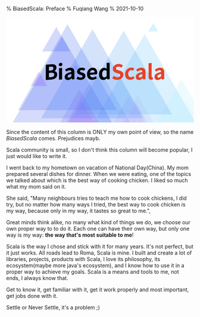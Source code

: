 % BiasedScala: Preface
% Fuqiang Wang 
% 2021-10-10

![](images/cover.jpg)

Since the content of this column is ONLY my own point of view, so the name *BiasedScala* comes. Prejudices mayb.

Scala community is small, so I don't think this column will become popular, I just would like to write it.

I went back to my hometown on vacation of National Day(China). My mom prepared several dishes for dinner. When we were eating, one of the topics we talked about which is the best way of cooking chicken. I liked so much what my mom said on it.

She said, "Many neighbours tries to teach me how to cook chickens, I did try, but no matter how many ways I tried, the best way to cook chicken is my way, because only in my way, it tastes so great to me.", 

Great minds think alike, no many what kind of things we do, we choose our own proper way to to do it. Each one can have their own way, but only one way is my way: **the way that's most suitable to me**!

Scala is the way I chose and stick with it for many years. It's not perfect, but it just works. All roads lead to Roma, Scala is mine. I built and create a lot of libraries, projects, products with Scala, I love its philosophy, its ecosystem(maybe more java's ecosystem), and I know how to use it in a proper way to achieve my goals. Scala is a means and tools to me, not ends, I always know that.

Get to know it, get familiar with it, get it work properly and most important, get jobs done with it.

Settle or Never Settle, it's a problem ;)


